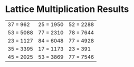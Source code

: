 # Lattice Multiplication Results

|   |   |   |
|---|---|---|
| 37 = 962 | 25 = 1950 | 52 = 2288 |
| 53 = 5088 | 77 = 2310 | 78 = 7644 |
| 23 = 1127 | 84 = 6048 | 77 = 4928 |
| 35 = 3395 | 17 = 1173 | 23 = 391 |
| 45 = 2025 | 53 = 3869 | 77 = 7546 |
